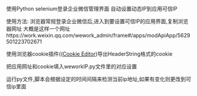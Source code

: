 使用Python selenium登录企业微信管理界面
自动设置动态IP到应用可信IP

使用方法:
  浏览器常规登录企业微信后,进入到要设置可信IP的应用界面,复制浏览器网址
  大概是这样一个网址https://work.weixin.qq.com/wework_admin/frame#/apps/modApiApp/5629501223702671
  
  使用浏览器cookie插件(([Cookie Editor](https://chromewebstore.google.com/detail/cookie-editor/hlkenndednhfkekhgcdicdfddnkalmdm))导出HeaderString格式的cookie
  
  把应用网址和cookie填入weworkIP.py文件里的对应设置
  
  运行py文件,脚本会根据设定的时间间隔来检测当前ip地址,如果有变化则更改到可信ip里面
